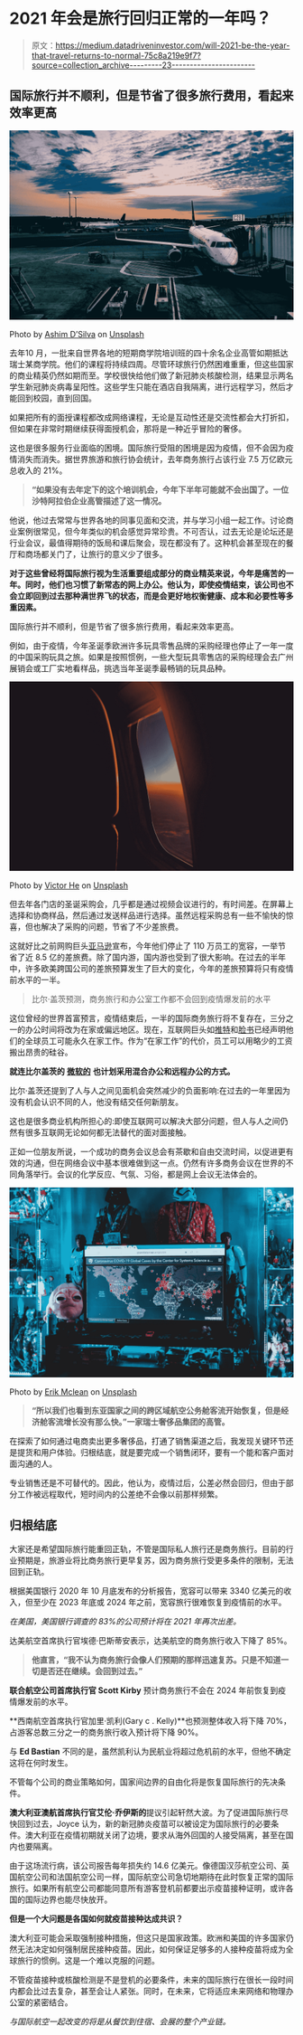 # 2021 年会是旅行回归正常的一年吗？

> 原文：<https://medium.datadriveninvestor.com/will-2021-be-the-year-that-travel-returns-to-normal-75c8a219e9f7?source=collection_archive---------23----------------------->

## 国际旅行并不顺利，但是节省了很多旅行费用，看起来效率更高

![](img/d6387cff2663aa2a1afab2ba558303e2.png)

Photo by [Ashim D’Silva](https://unsplash.com/@randomlies?utm_source=unsplash&utm_medium=referral&utm_content=creditCopyText) on [Unsplash](https://unsplash.com/s/photos/travel-ban?utm_source=unsplash&utm_medium=referral&utm_content=creditCopyText)

去年10 月，一批来自世界各地的短期商学院培训班的四十余名企业高管如期抵达瑞士某商学院。他们的课程将持续四周。尽管环球旅行仍然困难重重，但这些国家的商业精英仍然如期而至。学校很快给他们做了新冠肺炎核酸检测，结果显示两名学生新冠肺炎病毒呈阳性。这些学生只能在酒店自我隔离，进行远程学习，然后才能回到校园，直到回国。

如果把所有的面授课程都改成网络课程，无论是互动性还是交流性都会大打折扣，但如果在非常时期继续获得面授机会，那将是一种近乎冒险的奢侈。

这也是很多服务行业面临的困境。国际旅行受阻的困境是因为疫情，但不会因为疫情消失而消失。据世界旅游和旅行协会统计，去年商务旅行占该行业 7.5 万亿欧元总收入的 21%。

> **“如果没有去年定下的这个培训机会，今年下半年可能就不会出国了。一位沙特阿拉伯企业高管描述了这一情况。**

他说，他过去常常与世界各地的同事见面和交流，并与学习小组一起工作。讨论商业案例很常见，但今年类似的机会感觉异常珍贵。不可否认，过去无论是论坛还是行业会议，最值得期待的饭局和课后聚会，现在都没有了。这种机会甚至现在的餐厅和商场都关门了，让旅行的意义少了很多。

**对于这些曾经将国际旅行视为生活重要组成部分的商业精英来说，今年是痛苦的一年。同时，他们也习惯了新常态的网上办公。他认为，即使疫情结束，该公司也不会立即回到过去那种满世界飞的状态，而是会更好地权衡健康、成本和必要性等多重因素。**

国际旅行并不顺利，但是节省了很多旅行费用，看起来效率更高。

例如，由于疫情，今年圣诞季欧洲许多玩具零售品牌的采购经理也停止了一年一度的中国采购玩具之旅。如果是按照惯例，一些大型玩具零售店的采购经理会去广州展销会或工厂实地看样品，挑选当年圣诞季最畅销的玩具品种。

![](img/00b3b5ee82b2ac6b468b74d155865c8b.png)

Photo by [Victor He](https://unsplash.com/@victorhwn725?utm_source=medium&utm_medium=referral) on [Unsplash](https://unsplash.com?utm_source=medium&utm_medium=referral)

但去年各门店的圣诞采购会，几乎都是通过视频会议进行的，有时间差。在屏幕上选择和协商样品，然后通过发送样品进行选择。虽然远程采购总有一些不愉快的惊喜，但也解决了采购的问题，节省了不少差旅费。

这就好比之前网购巨头[亚马逊](http://amazon.com)宣布，今年他们停止了 110 万员工的宽容，一举节省了近 8.5 亿的差旅费。除了国内游，国内游也受到了很大影响。在过去的半年中，许多欧美跨国公司的差旅预算发生了巨大的变化，今年的差旅预算将只有疫情前水平的一半。

> 比尔·盖茨预测，商务旅行和办公室工作都不会回到疫情爆发前的水平

这位曾经的世界首富预言，疫情结束后，一半的国际商务旅行将不复存在，三分之一的办公时间将改为在家或偏远地区。现在，互联网巨头如[推特](http://twitter.com)和[脸书](http://facebook.com)已经声明他们的全球员工可能永久在家工作。作为“在家工作”的代价，员工可以用略少的工资搬出昂贵的硅谷。

**就连比尔盖茨的** [**微软的**](http://microsoft.com) **也计划采用混合办公和远程办公的方式。**

比尔·盖茨还提到了人与人之间见面机会突然减少的负面影响:在过去的一年里因为没有机会认识不同的人，他没有结交任何新朋友。

这也是很多商业机构所担心的:即使互联网可以解决大部分问题，但人与人之间仍然有很多互联网无论如何都无法替代的面对面接触。

正如一位朋友所说，一个成功的商务会议总会有茶歇和自由交流时间，以促进更有效的沟通，但在网络会议中基本很难做到这一点。仍然有许多商务会议在世界的不同角落举行。会议的化学反应、气氛、习俗，都是网上会议无法体会的。

![](img/99a299f56334e2bd8a321952dc4e17fe.png)

Photo by [Erik Mclean](https://unsplash.com/@introspectivedsgn?utm_source=unsplash&utm_medium=referral&utm_content=creditCopyText) on [Unsplash](https://unsplash.com/s/photos/covid?utm_source=unsplash&utm_medium=referral&utm_content=creditCopyText)

> **“所以我们也看到东亚国家之间的跨区域航空公务舱客流开始恢复，但是经济舱客流增长没有那么快。”一家瑞士奢侈品集团的高管。**

在探索了如何通过电商卖出更多奢侈品，打通了销售渠道之后，我发现关键环节还是提货和用户体验。归根结底，就是要完成一个销售闭环，要有一个能和客户面对面沟通的人。

专业销售还是不可替代的。因此，他认为，疫情过后，公差必然会回归，但由于部分工作被远程取代，短时间内的公差绝不会像以前那样频繁。

## **归根结底**

大家还是希望国际旅行能重回正轨，不管是国际私人旅行还是商务旅行。目前的行业预期是，旅游业将比商务旅行更早复苏，因为商务旅行受更多条件的限制，无法回到正轨。

根据美国银行 2020 年 10 月底发布的分析报告，宽容可以带来 3340 亿美元的收入，但至少在 2023 年底或 2024 年之前，宽容旅行很难恢复到疫情前的水平。

*在美国，美国银行调查的 83%的公司预计将在 2021 年再次出差。*

达美航空首席执行官埃德·巴斯蒂安表示，达美航空的商务旅行收入下降了 85%。

> **他直言，“我不认为商务旅行会像人们预期的那样迅速复苏。只是不知道一切是否还在继续。会回到过去。”**

**联合航空公司首席执行官 Scott Kirby** 预计商务旅行不会在 2024 年前恢复到疫情爆发前的水平。

**西南航空首席执行官加里·凯利(Gary c . Kelly)**也预测整体收入将下降 70%，占游客总数三分之一的商务旅行收入预计将下降 90%。

与 **Ed Bastian** 不同的是，虽然凯利认为民航业将超过危机前的水平，但他不确定这将在何时发生。

不管每个公司的商业策略如何，国家间边界的自由化将是恢复国际旅行的先决条件。

**澳大利亚澳航首席执行官艾伦·乔伊斯的**提议引起轩然大波。为了促进国际旅行尽快回到过去，Joyce 认为，新的新冠肺炎疫苗可以被设定为国际旅行的必要条件。澳大利亚在疫情初期就关闭了边境，要求从海外回国的人接受隔离，甚至在国内也要隔离。

由于这场流行病，该公司报告每年损失约 14.6 亿美元。像德国汉莎航空公司、英国航空公司和法国航空公司一样，国际航空公司急切地期待在此时恢复正常的国际旅行。如果所有航空公司都能同意所有游客登机前都要出示疫苗接种证明，或许各国的国际边界也能尽快放开。

**但是一个大问题是各国如何就疫苗接种达成共识？**

澳大利亚可能会采取强制接种措施，但这只是国家政策。欧洲和美国的许多国家仍然无法决定如何强制居民接种疫苗。因此，如何保证足够多的人接种疫苗将成为全球旅行的惯例。这是一个难以克服的问题。

不管疫苗接种或核酸检测是不是登机的必要条件，未来的国际旅行在很长一段时间内都会比过去复杂，甚至会让人紧张。同时，在未来，它将适应未来网络和物理办公室的紧密结合。

*与国际航空一起改变的将是从餐饮到住宿、会展的整个产业链。*